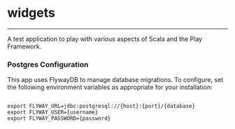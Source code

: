 # widgets
---
A test application to play with various aspects of Scala and the Play Framework.

### Postgres Configuration

This app uses FlywayDB to manage database migrations. To configure, set the following environment variables as appropriate for your installation:

```

export FLYWAY_URL=jdbc:postgresql://{host}:{port}/{database}
export FLYWAY_USER={username}
export FLYWAY_PASSWORD={password}

```

